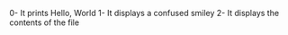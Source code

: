 0- It prints Hello, World
1- It displays a confused smiley
2- It displays the contents of the file 
